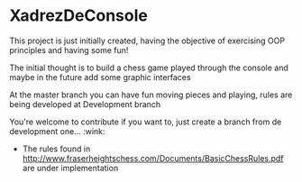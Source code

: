 <h1>XadrezDeConsole</h1>
<div>
 <p>This project is just initially created, having the objective of exercising OOP principles and having some fun!</p>
 <p>The initial thought is to build a chess game played through the console and maybe in the future add some graphic interfaces</p>
 <p>At the master branch you can have fun moving pieces and playing, rules are being developed at Development branch </p>
 <p>You're welcome to contribute if you want to, just create a branch from de development one... :wink:</p>
 </div>
 
- The rules found in http://www.fraserheightschess.com/Documents/BasicChessRules.pdf are under implementation
